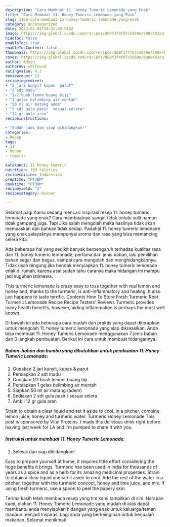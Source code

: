```yaml
---
description: "Cara Membuat 11. Honey Tumeric Lemonade yang Enak"
title: "Cara Membuat 11. Honey Tumeric Lemonade yang Enak"
slug: 1168-cara-membuat-11-honey-tumeric-lemonade-yang-enak
category: Uncategorized
date: 2023-03-02T19:31:00.515Z
image: https://img-global.cpcdn.com/recipes/d80f3f4fd7c5060e/680x482cq70/11-honey-tumeric-lemonade-foto-resep-utama.jpg
hideToc: false
enableToc: true
enableTocContent: false
thumbnail: https://img-global.cpcdn.com/recipes/d80f3f4fd7c5060e/680x482cq70/11-honey-tumeric-lemonade-foto-resep-utama.jpg
cover: https://img-global.cpcdn.com/recipes/d80f3f4fd7c5060e/680x482cq70/11-honey-tumeric-lemonade-foto-resep-utama.jpg
author: Admin
authorAv: notfound
ratingvalue: 4.3
reviewcount: 13
recipeingredient:
- "2 jari kunyit kupas  parut"
- "2 sdt madu"
- "1/2 buah lemon buang biji"
- "1 gelas belimbing air mentah"
- "50 ml air matang adem"
- "2 sdt gula pasir  sesuai selera"
- "12 gr gula aren"
recipeinstructions:

- "Sudah jadi dan siap dihidangkan!"
categories:
- Resep
tags:
- 11
- honey
- tumeric

katakunci: 11 honey tumeric 
nutrition: 199 calories
recipecuisine: Indonesian
preptime: "PT38M"
cooktime: "PT30M"
recipeyield: "2"
recipecategory: Dinner

---
```



Selamat pagi Kamu sedang mencari inspirasi resep 11. honey tumeric lemonade yang enak? Cara membuatnya sangat tidak terlalu sulit namun tidak gampang juga. Tapi Jika salah mengolah maka hasilnya tidak akan memuaskan dan bahkan tidak sedap. Padahal 11. honey tumeric lemonade yang enak selayaknya mempunyai aroma dan rasa yang bisa memancing selera kita.


Ada beberapa hal yang sedikit banyak berpengaruh terhadap kualitas rasa dari 11. honey tumeric lemonade, pertama dari jenis bahan, lalu pemilihan bahan segar dan bagus, sampai cara mengolah dan menghidangkannya. Tidak usah bingung jika hendak menyiapkan 11. honey tumeric lemonade enak di rumah, karena asal sudah tahu caranya maka hidangan ini mampu jadi suguhan istimewa.

This turmeric lemonade is crazy easy to toss together with real lemon and honey and, thanks to the turmeric, is anti-inflammatory and healing. It also just happens to taste terrific. Contents How To Store Fresh Turmeric Root Turmeric Lemonade Recipe Recipe Testers&#39; Reviews Turmeric provides many health benefits, however, aiding inflammation is perhaps the most well known.


Di bawah ini ada beberapa cara mudah dan praktis yang dapat diterapkan untuk mengolah 11. honey tumeric lemonade yang siap dikreasikan. Anda bisa membuat 11. Honey Tumeric Lemonade menggunakan 7 jenis bahan dan 0 langkah pembuatan. Berikut ini cara untuk membuat hidangannya.

<!--inarticleads1-->

##### Bahan-bahan dan bumbu yang dibutuhkan untuk pembuatan 11. Honey Tumeric Lemonade:

1. Gunakan 2 jari kunyit, kupas &amp; parut
1. Persiapkan 2 sdt madu
1. Gunakan 1/2 buah lemon, buang biji
1. Persiapkan 1 gelas belimbing air mentah
1. Siapkan 50 ml air matang (adem)
1. Sediakan 2 sdt gula pasir / sesuai selera
1. Ambil 12 gr gula aren


Strain to obtain a clear liquid and set it aside to cool. In a pitcher, combine lemon juice, honey and turmeric water. Turmeric Honey Lemonade This post is sponsored by Vital Proteins. I made this delicious drink right before leaving last week for LA and I&#39;m pumped to share it with you. 

<!--inarticleads2-->

##### Instruksi untuk membuat 11. Honey Tumeric Lemonade:


1. Selesai dan siap dihidangkan!

Easy to prepare yourself at home, it requires little effort considering the huge benefits it brings. Turmeric has been used in India for thousands of years as a spice and as a herb for its amazing medicinal properties. Strain to obtain a clear liquid and set it aside to cool. Add the rest of the water in a pitcher, together with the turmeric concoct, honey and lime juice, and mix. If using fresh turmeric, use a spoon to peel the papery skin. 

Terima kasih telah membaca resep yang tim kami tampilkan di sini. Harapan kami, olahan 11. Honey Tumeric Lemonade yang mudah di atas dapat membantu anda menyiapkan hidangan yang enak untuk keluarga/teman maupun menjadi inspirasi bagi anda yang berkeinginan untuk berjualan makanan. Selamat menikmati

